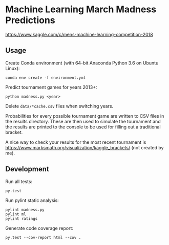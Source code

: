 # Machine Learning March Madness Predictions

https://www.kaggle.com/c/mens-machine-learning-competition-2018

## Usage

Create Conda environment (with 64-bit Anaconda Python 3.6 on Ubuntu Linux):

`conda env create -f environment.yml`

Predict tournament games for years 2013+:

`python madness.py <year>`

Delete `data/*cache.csv` files when switching years.

Probabilities for every possible tournament game are written to CSV files in the results directory. These are then used to simulate the tournament and the results are printed to the console to be used for filling out a traditional bracket.

A nice way to check your results for the most recent tournament is https://www.marksmath.org/visualization/kaggle_brackets/ (not created by me).

## Development

Run all tests:

`py.test`

Run pylint static analysis:

```
pylint madness.py
pylint ml
pylint ratings
```

Generate code coverage report:

`py.test --cov-report html --cov .`
